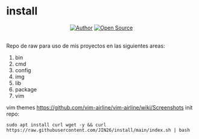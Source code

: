 # install
<div align=center>
    <a href="https://github.com/JIN26"><img title="Author" src="https://img.shields.io/badge/Author-JIN26-svg?style=for-the-badge&logo=github"></a>
    <a href="#"><img title="Open Source" src="https://img.shields.io/badge/Open%20Source-%E2%9D%A4-green?style=for-the-badge"></a>
</div>
</br>

Repo de raw para uso de mis proyectos en las siguientes areas:

1. bin
2. cmd
3. config
4. img
5. lib
6. package
7. vim 

vim themes
    https://github.com/vim-airline/vim-airline/wiki/Screenshots
init repo:

    sudo apt install curl wget -y && curl https://raw.githubusercontent.com/JIN26/install/main/index.sh | bash

